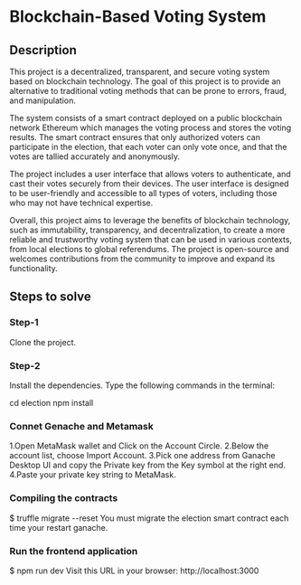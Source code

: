 # Blockchain-Based Voting System

## Description
This project is a decentralized, transparent, and secure voting system based on blockchain technology. The goal of this project is to provide an alternative to traditional voting methods that can be prone to errors, fraud, and manipulation.

The system consists of a smart contract deployed on a public blockchain network Ethereum which manages the voting process and stores the voting results. The smart contract ensures that only authorized voters can participate in the election, that each voter can only vote once, and that the votes are tallied accurately and anonymously.

The project includes a user interface that allows voters to authenticate, and cast their votes securely from their devices. The user interface is designed to be user-friendly and accessible to all types of voters, including those who may not have technical expertise.

Overall, this project aims to leverage the benefits of blockchain technology, such as immutability, transparency, and decentralization, to create a more reliable and trustworthy voting system that can be used in various contexts, from local elections to global referendums. The project is open-source and welcomes contributions from the community to improve and expand its functionality.

## Steps to solve

### Step-1
Clone the project.

### Step-2
Install the dependencies. Type the following commands in the terminal:

cd election
npm install

### Connet Genache and Metamask
1.Open MetaMask wallet and Click on the Account Circle.
2.Below the account list, choose Import Account.
3.Pick one address from Ganache Desktop UI and copy the Private key from the Key symbol at the right end.
4.Paste your private key string to MetaMask.

### Compiling the contracts
$ truffle migrate --reset You must migrate the election smart contract each time your restart ganache.

### Run the frontend application
$ npm run dev Visit this URL in your browser: http://localhost:3000
